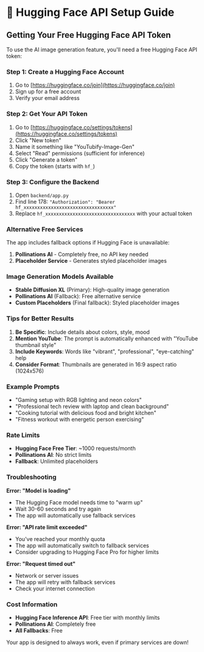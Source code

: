 # 🤗 Hugging Face API Setup Guide

## Getting Your Free Hugging Face API Token

To use the AI image generation feature, you'll need a free Hugging Face API token:

### Step 1: Create a Hugging Face Account
1. Go to [https://huggingface.co/join](https://huggingface.co/join)
2. Sign up for a free account
3. Verify your email address

### Step 2: Get Your API Token
1. Go to [https://huggingface.co/settings/tokens](https://huggingface.co/settings/tokens)
2. Click "New token"
3. Name it something like "YouTubify-Image-Gen"
4. Select "Read" permissions (sufficient for inference)
5. Click "Generate a token"
6. Copy the token (starts with `hf_`)

### Step 3: Configure the Backend
1. Open `backend/app.py`
2. Find line 178: `"Authorization": "Bearer hf_xxxxxxxxxxxxxxxxxxxxxxxxxxxxxxxxx"`
3. Replace `hf_xxxxxxxxxxxxxxxxxxxxxxxxxxxxxxxxx` with your actual token

### Alternative Free Services

The app includes fallback options if Hugging Face is unavailable:

1. **Pollinations AI** - Completely free, no API key needed
2. **Placeholder Service** - Generates styled placeholder images

### Image Generation Models Available

- **Stable Diffusion XL** (Primary): High-quality image generation
- **Pollinations AI** (Fallback): Free alternative service
- **Custom Placeholders** (Final fallback): Styled placeholder images

### Tips for Better Results

1. **Be Specific**: Include details about colors, style, mood
2. **Mention YouTube**: The prompt is automatically enhanced with "YouTube thumbnail style"
3. **Include Keywords**: Words like "vibrant", "professional", "eye-catching" help
4. **Consider Format**: Thumbnails are generated in 16:9 aspect ratio (1024x576)

### Example Prompts

- "Gaming setup with RGB lighting and neon colors"
- "Professional tech review with laptop and clean background" 
- "Cooking tutorial with delicious food and bright kitchen"
- "Fitness workout with energetic person exercising"

### Rate Limits

- **Hugging Face Free Tier**: ~1000 requests/month
- **Pollinations AI**: No strict limits
- **Fallback**: Unlimited placeholders

### Troubleshooting

**Error: "Model is loading"**
- The Hugging Face model needs time to "warm up"
- Wait 30-60 seconds and try again
- The app will automatically use fallback services

**Error: "API rate limit exceeded"**
- You've reached your monthly quota
- The app will automatically switch to fallback services
- Consider upgrading to Hugging Face Pro for higher limits

**Error: "Request timed out"**
- Network or server issues
- The app will retry with fallback services
- Check your internet connection

### Cost Information

- **Hugging Face Inference API**: Free tier with monthly limits
- **Pollinations AI**: Completely free
- **All Fallbacks**: Free

Your app is designed to always work, even if primary services are down!
